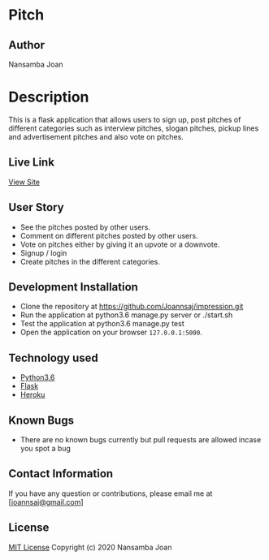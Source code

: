 # Pitch
## Author
Nansamba Joan

# Description
This  is a flask application that allows users to sign up, post pitches of different categories such as interview pitches, slogan pitches, pickup lines and advertisement pitches and also vote on pitches.

## Live Link
[View Site](https://impressionapp.herokuapp.com/)

## User Story
* See the pitches posted by other users.
* Comment on different pitches posted by other users.
* Vote on pitches either by giving it an upvote or a downvote.
* Signup / login
* Create pitches in the different categories.

## Development Installation

- Clone the repository at https://github.com/Joannsaj/impression.git
- Run the application at python3.6 manage.py server or ./start.sh
- Test the application at python3.6 manage.py test
- Open the application on your browser `127.0.0.1:5000`.


## Technology used

* [Python3.6](https://www.python.org/)
* [Flask](http://flask.pocoo.org/)
* [Heroku](https://heroku.com)


## Known Bugs
* There are no known bugs currently but pull requests are allowed incase you spot a bug

## Contact Information 

If you have any question or contributions, please email me at [joannsaj@gmail.com]

## License
[MIT License](LICENSE)
 Copyright (c) 2020 Nansamba Joan